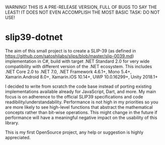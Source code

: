 WARNING! THIS IS A PRE-RELEASE VERSION, FULL OF BUGS TO SAY THE LEAST! IT DOES NOT EVEN ACCOMPLISH THE MOST BASIC TASK: DO NOT USE!

# slip39-dotnet

The aim of this small project is to create a SLIP-39 (as defined in https://github.com/satoshilabs/slips/blob/master/slip-0039.md) implementation in C#, build with target .NET Standard 2.0 for very wide compatibility with different version of the .NET ecosystem. This includes .NET Core 2.0 to .NET 7.0, .NET Framework 4.6.1+, Mono 5.4+, Xamarin.Android 8.0+, Xamarin.iOS 10.14+, UWP 10.0.16299+, Unity 2018.1+

I decided to write from scratch the code base instead of porting existing implementations available already for JavaScript, Dart, and more. My main focus is on adherence to the official SLIP39 specifications and code readibility/understandability. Performance is not high in my priorities so you are more likely to see high-level functions that abstract the mathematical concepts rather than bit-wise operations. This might change in the future if performance will have a meaningful negative impact on the usability of this library.

This is my first OpenSource project, any help or suggestion is highly appreciated.
